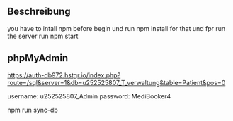 ## Beschreibung
you have to intall npm before begin und run npm install for that und fpr run the server run npm start
## phpMyAdmin

https://auth-db972.hstgr.io/index.php?route=/sql&server=1&db=u252525807_T_verwaltung&table=Patient&pos=0

username: u252525807_Admin
password: MediBooker4


npm run sync-db